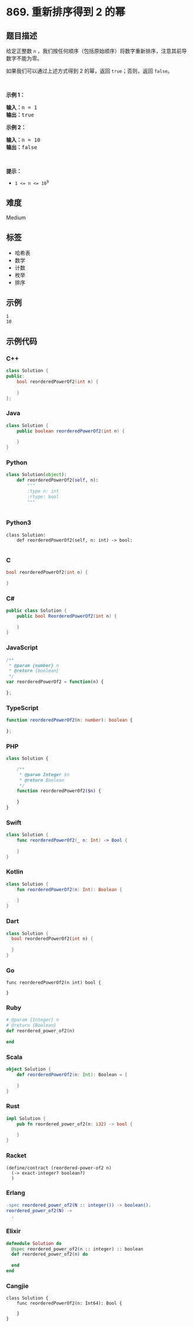 # 869. 重新排序得到 2 的幂

## 题目描述

<p>给定正整数&nbsp;<code>n</code>&nbsp;，我们按任何顺序（包括原始顺序）将数字重新排序，注意其前导数字不能为零。</p>

<p>如果我们可以通过上述方式得到&nbsp;2 的幂，返回 <code>true</code>；否则，返回 <code>false</code>。</p>

<p>&nbsp;</p>

<ol>
</ol>

<p><strong>示例 1：</strong></p>

<pre>
<strong>输入：</strong>n = 1
<strong>输出：</strong>true
</pre>

<p><strong>示例 2：</strong></p>

<pre>
<strong>输入：</strong>n = 10
<strong>输出：</strong>false
</pre>

<p>&nbsp;</p>

<p><strong>提示：</strong></p>

<ul>
	<li><code>1 &lt;= n &lt;= 10<sup>9</sup></code></li>
</ul>


## 难度

Medium

## 标签

- 哈希表
- 数学
- 计数
- 枚举
- 排序

## 示例

```
1
10
```

## 示例代码

### C++

```cpp
class Solution {
public:
    bool reorderedPowerOf2(int n) {
        
    }
};
```

### Java

```java
class Solution {
    public boolean reorderedPowerOf2(int n) {
        
    }
}
```

### Python

```python
class Solution(object):
    def reorderedPowerOf2(self, n):
        """
        :type n: int
        :rtype: bool
        """
        
```

### Python3

```python3
class Solution:
    def reorderedPowerOf2(self, n: int) -> bool:
        
```

### C

```c
bool reorderedPowerOf2(int n) {
    
}
```

### C#

```csharp
public class Solution {
    public bool ReorderedPowerOf2(int n) {
        
    }
}
```

### JavaScript

```javascript
/**
 * @param {number} n
 * @return {boolean}
 */
var reorderedPowerOf2 = function(n) {
    
};
```

### TypeScript

```typescript
function reorderedPowerOf2(n: number): boolean {
    
};
```

### PHP

```php
class Solution {

    /**
     * @param Integer $n
     * @return Boolean
     */
    function reorderedPowerOf2($n) {
        
    }
}
```

### Swift

```swift
class Solution {
    func reorderedPowerOf2(_ n: Int) -> Bool {
        
    }
}
```

### Kotlin

```kotlin
class Solution {
    fun reorderedPowerOf2(n: Int): Boolean {
        
    }
}
```

### Dart

```dart
class Solution {
  bool reorderedPowerOf2(int n) {
    
  }
}
```

### Go

```golang
func reorderedPowerOf2(n int) bool {
    
}
```

### Ruby

```ruby
# @param {Integer} n
# @return {Boolean}
def reordered_power_of2(n)
    
end
```

### Scala

```scala
object Solution {
    def reorderedPowerOf2(n: Int): Boolean = {
        
    }
}
```

### Rust

```rust
impl Solution {
    pub fn reordered_power_of2(n: i32) -> bool {
        
    }
}
```

### Racket

```racket
(define/contract (reordered-power-of2 n)
  (-> exact-integer? boolean?)
  )
```

### Erlang

```erlang
-spec reordered_power_of2(N :: integer()) -> boolean().
reordered_power_of2(N) ->
  .
```

### Elixir

```elixir
defmodule Solution do
  @spec reordered_power_of2(n :: integer) :: boolean
  def reordered_power_of2(n) do
    
  end
end
```

### Cangjie

```cangjie
class Solution {
    func reorderedPowerOf2(n: Int64): Bool {

    }
}
```

